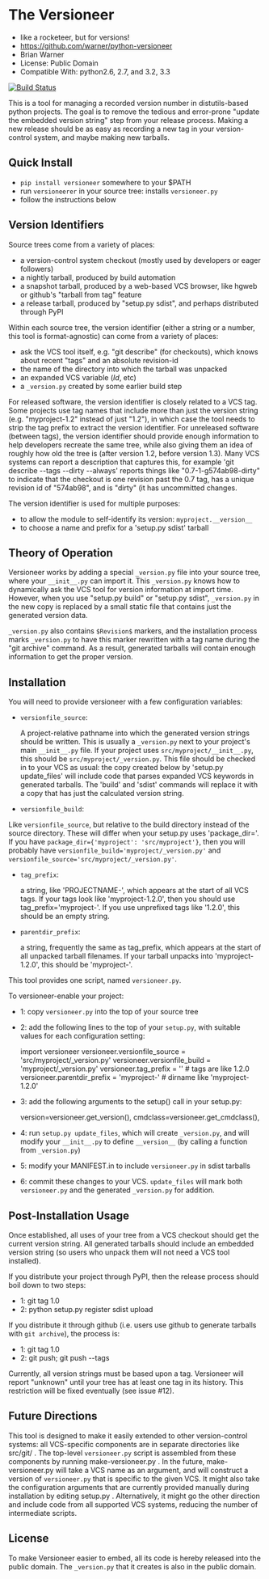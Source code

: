 The Versioneer
==============

* like a rocketeer, but for versions!
* https://github.com/warner/python-versioneer
* Brian Warner
* License: Public Domain
* Compatible With: python2.6, 2.7, and 3.2, 3.3

[![Build Status](https://travis-ci.org/warner/python-versioneer.png?branch=master)](https://travis-ci.org/warner/python-versioneer)

This is a tool for managing a recorded version number in distutils-based
python projects. The goal is to remove the tedious and error-prone "update
the embedded version string" step from your release process. Making a new
release should be as easy as recording a new tag in your version-control
system, and maybe making new tarballs.


## Quick Install

* `pip install versioneer` somewhere to your $PATH
* run `versioneerer` in your source tree: installs `versioneer.py`
* follow the instructions below

## Version Identifiers

Source trees come from a variety of places:

* a version-control system checkout (mostly used by developers or eager
  followers)
* a nightly tarball, produced by build automation
* a snapshot tarball, produced by a web-based VCS browser, like hgweb or
  github's "tarball from tag" feature
* a release tarball, produced by "setup.py sdist", and perhaps distributed
  through PyPI

Within each source tree, the version identifier (either a string or a number,
this tool is format-agnostic) can come from a variety of places:

* ask the VCS tool itself, e.g. "git describe" (for checkouts), which knows
  about recent "tags" and an absolute revision-id
* the name of the directory into which the tarball was unpacked
* an expanded VCS variable ($Id$, etc)
* a `_version.py` created by some earlier build step

For released software, the version identifier is closely related to a VCS
tag. Some projects use tag names that include more than just the version
string (e.g. "myproject-1.2" instead of just "1.2"), in which case the tool
needs to strip the tag prefix to extract the version identifier. For
unreleased software (between tags), the version identifier should provide
enough information to help developers recreate the same tree, while also
giving them an idea of roughly how old the tree is (after version 1.2, before
version 1.3). Many VCS systems can report a description that captures this,
for example 'git describe --tags --dirty --always' reports things like
"0.7-1-g574ab98-dirty" to indicate that the checkout is one revision past the
0.7 tag, has a unique revision id of "574ab98", and is "dirty" (it has
uncommitted changes.

The version identifier is used for multiple purposes:

* to allow the module to self-identify its version: `myproject.__version__`
* to choose a name and prefix for a 'setup.py sdist' tarball

## Theory of Operation

Versioneer works by adding a special `_version.py` file into your source
tree, where your `__init__.py` can import it. This `_version.py` knows how to
dynamically ask the VCS tool for version information at import time. However,
when you use "setup.py build" or "setup.py sdist", `_version.py` in the new
copy is replaced by a small static file that contains just the generated
version data.

`_version.py` also contains `$Revision$` markers, and the installation
process marks `_version.py` to have this marker rewritten with a tag name
during the "git archive" command. As a result, generated tarballs will
contain enough information to get the proper version.


## Installation

You will need to provide versioneer with a few configuration variables:

* `versionfile_source`:

  A project-relative pathname into which the generated version strings should
  be written. This is usually a `_version.py` next to your project's main
  `__init__.py` file. If your project uses `src/myproject/__init__.py`, this
  should be `src/myproject/_version.py`. This file should be checked in to
  your VCS as usual: the copy created below by 'setup.py update_files' will
  include code that parses expanded VCS keywords in generated tarballs. The
  'build' and 'sdist' commands will replace it with a copy that has just the
  calculated version string.

*  `versionfile_build`:

  Like `versionfile_source`, but relative to the build directory instead of
  the source directory. These will differ when your setup.py uses
  'package_dir='. If you have `package_dir={'myproject': 'src/myproject'}`,
  then you will probably have `versionfile_build='myproject/_version.py'` and
  `versionfile_source='src/myproject/_version.py'`.

* `tag_prefix`:

  a string, like 'PROJECTNAME-', which appears at the start of all VCS tags.
  If your tags look like 'myproject-1.2.0', then you should use
  tag_prefix='myproject-'. If you use unprefixed tags like '1.2.0', this
  should be an empty string.

* `parentdir_prefix`:

  a string, frequently the same as tag_prefix, which appears at the start of
  all unpacked tarball filenames. If your tarball unpacks into
  'myproject-1.2.0', this should be 'myproject-'.

This tool provides one script, named `versioneer.py`.

To versioneer-enable your project:

* 1: copy `versioneer.py` into the top of your source tree

* 2: add the following lines to the top of your `setup.py`, with suitable
     values for each configuration setting:

    import versioneer
    versioneer.versionfile_source = 'src/myproject/_version.py'
    versioneer.versionfile_build = 'myproject/_version.py'
    versioneer.tag_prefix = '' # tags are like 1.2.0
    versioneer.parentdir_prefix = 'myproject-' # dirname like 'myproject-1.2.0'

* 3: add the following arguments to the setup() call in your setup.py:

    version=versioneer.get_version(),
    cmdclass=versioneer.get_cmdclass(),

* 4: run `setup.py update_files`, which will create `_version.py`, and will
     modify your `__init__.py` to define `__version__` (by calling a function
     from `_version.py`)

* 5: modify your MANIFEST.in to include `versioneer.py` in sdist tarballs

* 6: commit these changes to your VCS. `update_files` will mark both
     `versioneer.py` and the generated `_version.py` for addition.

## Post-Installation Usage

Once established, all uses of your tree from a VCS checkout should get the
current version string. All generated tarballs should include an embedded
version string (so users who unpack them will not need a VCS tool installed).

If you distribute your project through PyPI, then the release process should
boil down to two steps:

* 1: git tag 1.0
* 2: python setup.py register sdist upload

If you distribute it through github (i.e. users use github to generate
tarballs with `git archive`), the process is:

* 1: git tag 1.0
* 2: git push; git push --tags

Currently, all version strings must be based upon a tag. Versioneer will
report "unknown" until your tree has at least one tag in its history. This
restriction will be fixed eventually (see issue #12).


## Future Directions

This tool is designed to make it easily extended to other version-control
systems: all VCS-specific components are in separate directories like
src/git/ . The top-level `versioneer.py` script is assembled from these
components by running make-versioneer.py . In the future, make-versioneer.py
will take a VCS name as an argument, and will construct a version of
`versioneer.py` that is specific to the given VCS. It might also take the
configuration arguments that are currently provided manually during
installation by editing setup.py . Alternatively, it might go the other
direction and include code from all supported VCS systems, reducing the
number of intermediate scripts.


## License

To make Versioneer easier to embed, all its code is hereby released into the
public domain. The `_version.py` that it creates is also in the public
domain.

